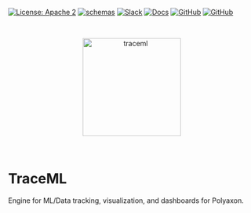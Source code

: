 [![License: Apache 2](https://img.shields.io/badge/License-apache2-green.svg)](LICENSE)
[![schemas](https://github.com/polyaxon/traceml/actions/workflows/tests.yml/badge.svg)](https://github.com/polyaxon/polyaxon/actions/workflows/tests.yml)
[![Slack](https://img.shields.io/badge/chat-on%20slack-aadada.svg?logo=slack&longCache=true)](https://polyaxon.com/slack/)
[![Docs](https://img.shields.io/badge/docs-stable-brightgreen.svg?style=flat)](https://polyaxon.com/docs/)
[![GitHub](https://img.shields.io/badge/issue_tracker-github-blue?logo=github)](https://github.com/polyaxon/polyaxon/issues)
[![GitHub](https://img.shields.io/badge/roadmap-github-blue?logo=github)](https://github.com/polyaxon/polyaxon/milestones)

<br>
<p align="center">
  <p align="center">
    <img src="https://raw.githubusercontent.com/polyaxon/polyaxon/master/artifacts/packages/traceml.svg" alt="traceml" height="200">
  </p>
</p>
<br>

# TraceML

Engine for ML/Data tracking, visualization, and dashboards for Polyaxon.

